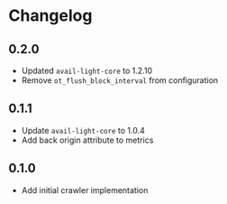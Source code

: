 # Changelog

## 0.2.0

- Updated `avail-light-core` to 1.2.10
- Remove `ot_flush_block_interval` from configuration

## 0.1.1

- Update `avail-light-core` to 1.0.4
- Add back origin attribute to metrics

## 0.1.0

- Add initial crawler implementation
